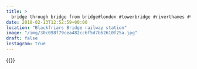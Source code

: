 ```yaml
---
title: >
  bridge through bridge from bridge#london #towerbridge #riverthames #thames #blackfriars
date: 2018-02-13T12:52:59+00:00
location: "Blackfriars Bridge railway station"
image: "/img/30c098f79cea482cc6f5d7b62610f25a.jpg"
draft: false
instagram: true
---
```


{{<photo src="/img/30c098f79cea482cc6f5d7b62610f25a.jpg">}}
